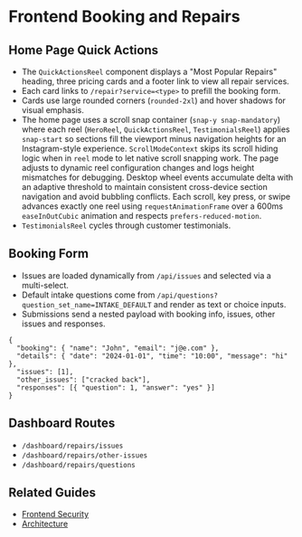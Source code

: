 # Frontend Booking and Repairs

## Home Page Quick Actions

- The `QuickActionsReel` component displays a "Most Popular Repairs" heading,
  three pricing cards and a footer link to view all repair services.
- Each card links to `/repair?service=<type>` to prefill the booking form.
- Cards use large rounded corners (`rounded-2xl`) and hover shadows for visual emphasis.
- The home page uses a scroll snap container (`snap-y snap-mandatory`) where each
  reel (`HeroReel`, `QuickActionsReel`, `TestimonialsReel`) applies `snap-start`
  so sections fill the viewport minus navigation heights for an Instagram-style
  experience. `ScrollModeContext` skips its scroll hiding logic when in `reel`
  mode to let native scroll snapping work. The page adjusts to dynamic reel
  configuration changes and logs height mismatches for debugging. Desktop wheel
  events accumulate delta with an adaptive threshold to maintain consistent
  cross-device section navigation and avoid bubbling conflicts. Each scroll, key
  press, or swipe advances exactly one reel using `requestAnimationFrame` over a
  600ms `easeInOutCubic` animation and respects `prefers-reduced-motion`.
- `TestimonialsReel` cycles through customer testimonials.

## Booking Form

- Issues are loaded dynamically from `/api/issues` and selected via a multi-select.
- Default intake questions come from `/api/questions?question_set_name=INTAKE_DEFAULT` and render as text or choice inputs.
- Submissions send a nested payload with booking info, issues, other issues and responses.

```
{
  "booking": { "name": "John", "email": "j@e.com" },
  "details": { "date": "2024-01-01", "time": "10:00", "message": "hi" },
  "issues": [1],
  "other_issues": ["cracked back"],
  "responses": [{ "question": 1, "answer": "yes" }]
}
```

## Dashboard Routes

- `/dashboard/repairs/issues`
- `/dashboard/repairs/other-issues`
- `/dashboard/repairs/questions`

## Related Guides

- [Frontend Security](SECURITY.md)
- [Architecture](ARCHITECTURE.md)

